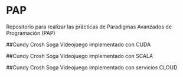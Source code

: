 # PAP
Repositorio para realizar las prácticas de Paradigmas Avanzados de Programación (PAP)

##Cundy Crosh Soga
Videojuego implementado con CUDA

##Cundy Crosh Soga
Videojuego implementado con SCALA

##Cundy Crosh Soga
Videojuego implementado con servicios CLOUD
